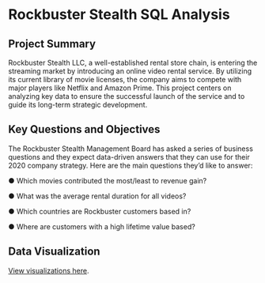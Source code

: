# Rockbuster Stealth SQL Analysis
## Project Summary
Rockbuster Stealth LLC, a well-established rental store chain, is entering the streaming market by introducing an online video rental service. By utilizing its current library of movie licenses, the company aims to compete with major players like Netflix and Amazon Prime. This project centers on analyzing key data to ensure the successful launch of the service and to guide its long-term strategic development.
## Key Questions and Objectives
The Rockbuster Stealth Management Board has asked a series of business questions and
they expect data-driven answers that they can use for their 2020 company strategy. Here are
the main questions they’d like to answer:

● Which movies contributed the most/least to revenue gain?

● What was the average rental duration for all videos?

● Which countries are Rockbuster customers based in?

● Where are customers with a high lifetime value based?
## Data Visualization
[View visualizations here]([url](https://public.tableau.com/app/profile/ron.baron/viz/step1_17319771438810/Sheet5)).

